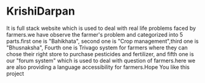 # KrishiDarpan
It is full stack website which is used to deal with real life problems faced by farmers.we have observe the farmer's problem and categorized into 5 parts.first one is "Bahikhata", second one is "Crop management",third one is "Bhusnaksha", Fourth one is Trivago system for farmers where they can chose their right store to purchase pesticides and fertilizer, and fifth one is our "forum system" which is used to deal with question of farmers.here we are also providing a language accessibility for farmers.Hope You like this project
